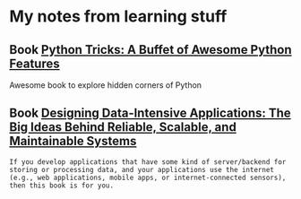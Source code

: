 
# My notes from learning stuff

## Book [Python Tricks: A Buffet of Awesome Python Features](python_tricks.ipynb)
Awesome book to explore hidden corners of Python


## Book [Designing Data-Intensive Applications: The Big Ideas Behind Reliable, Scalable, and Maintainable Systems](data_intensive.md)
```
If you develop applications that have some kind of server/backend for storing or processing data, and your applications use the internet (e.g., web applications, mobile apps, or internet-connected sensors), then this book is for you.
```